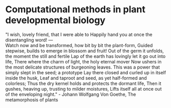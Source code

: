 # Computational methods in plant developmental biology

"I wish, lovely friend, that I were able to
    Happily hand you at once the disentangling word! —   
Watch now and be transformed, how bit by bit the plant-form,
    Guided stepwise, builds to emerge in blossom and fruit!
Out of the germ it unfolds, the moment the still and fertile
    Lap of the earth has lovingly let it go out into life,
There where the charm of light, the holy eternal mover
    Now ushers in the most delicate structures of burgeoning leaves.
This was a power that simply slept in the seed; a prototype
    Lay there closed and curled up in itself inside the husk,
Leaf and taproot and seed, as yet half-formed and colorless;
    Thus the dry kernel holds and protects the dormant life,
Then it gushes, heaving up, trusting to milder moistures,
    Lifts itself all at once out of the enveloping night." - Johann Wolfgang Von Goethe, The metamorphosis of plants

